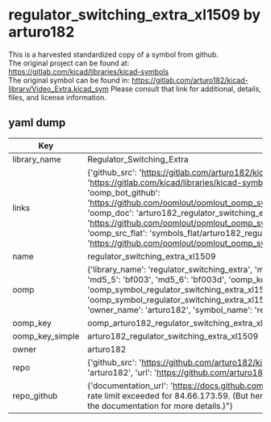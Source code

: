 # regulator_switching_extra_xl1509 by arturo182  
This is a harvested standardized copy of a symbol from github.  
The original project can be found at:  
https://gitlab.com/kicad/libraries/kicad-symbols  
The original symbol can be found in:
https://gitlab.com/arturo182/kicad-library/Video_Extra.kicad_sym
Please consult that link for additional, details, files, and license information.  
## yaml dump  
| Key | Value |  
| --- | --- |  
| library_name | Regulator_Switching_Extra |  
| links | {'github_src': 'https://gitlab.com/arturo182/kicad-library/Video_Extra.kicad_sym', 'github_src_repo': 'https://gitlab.com/kicad/libraries/kicad-symbols', 'oomp_bot': 'arturo182_regulator_switching_extra_xl1509/working', 'oomp_bot_github': 'https://github.com/oomlout/oomlout_oomp_symbol_bot/tree/main/arturo182_regulator_switching_extra_xl1509/working', 'oomp_doc': 'arturo182_regulator_switching_extra_xl1509/working', 'oomp_doc_github': 'https://github.com/oomlout/oomlout_oomp_symbol_doc/tree/main/arturo182_regulator_switching_extra_xl1509/working', 'oomp_src_flat': 'symbols_flat/arturo182_regulator_switching_extra_xl1509/working', 'oomp_src_flat_github': 'https://github.com/oomlout/oomlout_oomp_symbol_src/tree/main/arturo182_regulator_switching_extra_xl1509/working'} |  
| name | regulator_switching_extra_xl1509 |  
| oomp | {'library_name': 'regulator_switching_extra', 'md5': 'bf003d7a3e8082b16e0437520a3f560d', 'md5_10': 'bf003d7a3e', 'md5_5': 'bf003', 'md5_6': 'bf003d', 'oomp_key': 'oomp_regulator_switching_extra_xl1509', 'oomp_key_extra': 'oomp_symbol_regulator_switching_extra_xl1509', 'oomp_key_full': 'oomp_symbol_regulator_switching_extra_xl1509_bf003d', 'oomp_key_simple': 'regulator_switching_extra_xl1509', 'owner_name': 'arturo182', 'symbol_name': 'regulator_switching_extra_xl1509'} |  
| oomp_key | oomp_arturo182_regulator_switching_extra_xl1509 |  
| oomp_key_simple | arturo182_regulator_switching_extra_xl1509 |  
| owner | arturo182 |  
| repo | {'github_src': 'https://github.com/arturo182/kicad-library/Video_Extra.kicad_sym', 'name': 'kicad-library', 'owner': 'arturo182', 'url': 'https://github.com/arturo182/kicad-library'} |  
| repo_github | {'documentation_url': 'https://docs.github.com/rest/overview/resources-in-the-rest-api#rate-limiting', 'message': "API rate limit exceeded for 84.66.173.59. (But here's the good news: Authenticated requests get a higher rate limit. Check out the documentation for more details.)"} |  

